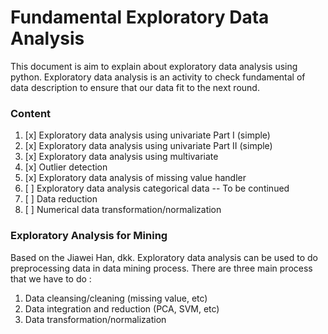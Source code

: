 # Fundamental Exploratory Data Analysis

This document is aim to explain about exploratory data analysis using python. Exploratory data analysis is an activity to check fundamental of data description to ensure that our data fit to the next round.


### Content
1. [x] Exploratory data analysis using univariate Part I (simple)
2. [x] Exploratory data analysis using univariate Part II (simple)
3. [x] Exploratory data analysis using multivariate
4. [x] Outlier detection
4. [x] Exploratory data analysis of missing value handler
5. [ ] Exploratory data analysis categorical data -- To be continued
7. [ ] Data reduction
8. [ ] Numerical data transformation/normalization



### Exploratory Analysis for Mining
Based on the Jiawei Han, dkk. Exploratory data analysis can be used to do preprocessing data in data mining process. There are three main process that we have to do :
1. Data cleansing/cleaning (missing value, etc)
2. Data integration and reduction (PCA, SVM, etc)
3. Data transformation/normalization
